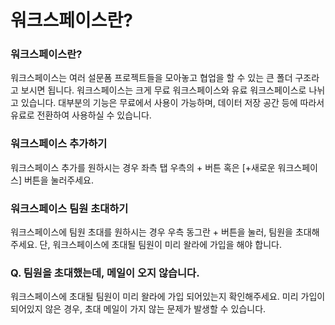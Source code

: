 # 워크스페이스란?

### 워크스페이스란?

워크스페이스는 여러 설문폼 프로젝트들을 모아놓고 협업을 할 수 있는 큰 폴더 구조라고 보시면 됩니다. 워크스페이스는 크게 무료 워크스페이스와 유료 워크스페이스로 나뉘고 있습니다. 대부분의 기능은 무료에서 사용이 가능하며, 데이터 저장 공간 등에 따라서 유료로 전환하여 사용하실 수 있습니다.

### 워크스페이스 추가하기

워크스페이스 추가를 원하시는 경우 좌측 탭 우측의 + 버튼 혹은 [+새로운 워크스페이스] 버튼을 눌러주세요.

### 워크스페이스 팀원 초대하기

워크스페이스에 팀원 초대를 원하시는 경우 우측 동그란 + 버튼을 눌러, 팀원을 초대해주세요. 단, 워크스페이스에 초대될 팀원이 미리 왈라에 가입을 해야 합니다.

### Q. 팀원을 초대했는데, 메일이 오지 않습니다.

워크스페이스에 초대될 팀원이 미리 왈라에 가입 되어있는지 확인해주세요. 미리 가입이 되어있지 않은 경우, 초대 메일이 가지 않는 문제가 발생할 수 있습니다.
